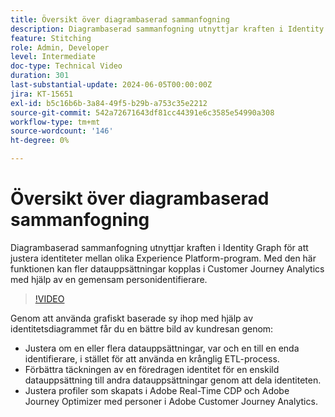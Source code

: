 ```yaml
---
title: Översikt över diagrambaserad sammanfogning
description: Diagrambaserad sammanfogning utnyttjar kraften i Identity Graph för att justera identiteter mellan olika Experience Platform-program. Med den här funktionen kan fler datauppsättningar kopplas i Customer Journey Analytics med hjälp av en gemensam personidentifierare.
feature: Stitching
role: Admin, Developer
level: Intermediate
doc-type: Technical Video
duration: 301
last-substantial-update: 2024-06-05T00:00:00Z
jira: KT-15651
exl-id: b5c16b6b-3a84-49f5-b29b-a753c35e2212
source-git-commit: 542a72671643df81cc44391e6c3585e54990a308
workflow-type: tm+mt
source-wordcount: '146'
ht-degree: 0%

---
```


# Översikt över diagrambaserad sammanfogning

Diagrambaserad sammanfogning utnyttjar kraften i Identity Graph för att justera identiteter mellan olika Experience Platform-program. Med den här funktionen kan fler datauppsättningar kopplas i Customer Journey Analytics med hjälp av en gemensam personidentifierare.

>[!VIDEO](https://video.tv.adobe.com/v/3448720/?learn=on&captions=swe)

Genom att använda grafiskt baserade sy ihop med hjälp av identitetsdiagrammet får du en bättre bild av kundresan genom:

* Justera om en eller flera datauppsättningar, var och en till en enda identifierare, i stället för att använda en krånglig ETL-process.
* Förbättra täckningen av en föredragen identitet för en enskild datauppsättning till andra datauppsättningar genom att dela identiteten.
* Justera profiler som skapats i Adobe Real-Time CDP och Adobe Journey Optimizer med personer i Adobe Customer Journey Analytics.
